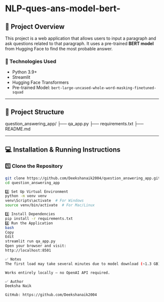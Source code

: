 # NLP-ques-ans-model-bert-
## 📖 Project Overview

This project is a web application that allows users to input a paragraph and ask questions related to that paragraph. It uses a pre-trained **BERT model** from Hugging Face to find the most probable answer.

### 🚀 Technologies Used
- Python 3.9+
- Streamlit
- Hugging Face Transformers
- Pre-trained Model: `bert-large-uncased-whole-word-masking-finetuned-squad`

---

## 📂 Project Structure
question_answering_app/
├── qa_app.py
├── requirements.txt
├── README.md


---

## 💻 Installation & Running Instructions

### 1️⃣ Clone the Repository

```bash
git clone https://github.com/Deekshanaik2004/question_answering_app.git
cd question_answering_app

2️⃣ Set Up Virtual Environment
python -m venv venv
venv\Scripts\activate  # For Windows
source venv/bin/activate  # For Mac/Linux

3️⃣ Install Dependencies
pip install -r requirements.txt
4️⃣ Run the Application
bash
Copy
Edit
streamlit run qa_app.py
Open your browser and visit:
http://localhost:8501

✅ Notes
The first load may take several minutes due to model download (~1.3 GB).

Works entirely locally — no OpenAI API required.

✅ Author
Deeksha Naik

GitHub: https://github.com/Deekshanaik2004

